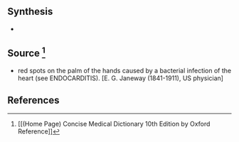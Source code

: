 ## Synthesis
- 
## Source [^1]
- red spots on the palm of the hands caused by a bacterial infection of the heart (see ENDOCARDITIS). \[E. G. Janeway (1841-1911), US physician]
## References

[^1]: [[(Home Page) Concise Medical Dictionary 10th Edition by Oxford Reference]]
